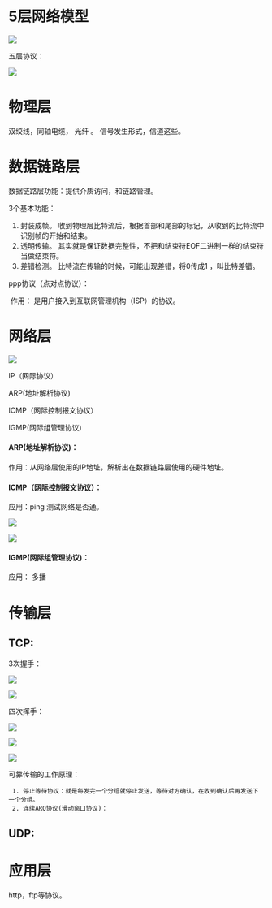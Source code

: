 # 5层网络模型

![](./images/协议.png)

五层协议：

![](./images/5层协议.png)

# 物理层

双绞线，同轴电缆， 光纤 。 信号发生形式，信道这些。 

# 数据链路层

数据链路层功能：提供介质访问，和链路管理。

3个基本功能： 

1. 封装成帧。  收到物理层比特流后，根据首部和尾部的标记，从收到的比特流中识别帧的开始和结束。
2. 透明传输。  其实就是保证数据完整性，不把和结束符EOF二进制一样的结束符当做结束符。
3. 差错检测。 比特流在传输的时候，可能出现差错，将0传成1 ，叫比特差错。

ppp协议（点对点协议）：

​    作用： 是用户接入到互联网管理机构（ISP）的协议。

# 网络层

![](./images/ip.png)

IP（网际协议） 

ARP(地址解析协议)

ICMP（网际控制报文协议）

IGMP(网际组管理协议)

#### ARP(地址解析协议)：

作用：从网络层使用的IP地址，解析出在数据链路层使用的硬件地址。

#### ICMP（网际控制报文协议）：

应用：ping 测试网络是否通。

![](./images/ICMP报文格式.png)

![](./images/ICMP常用报文类型.png)

#### IGMP(网际组管理协议)：

应用： 多播

# 传输层

## TCP:

3次握手：

![](./images/tcp3次握手.png)

![](./images/3次握手图示.png)

四次挥手：

![](./images/四次挥手1.png)

![](./images/四次挥手2.png)

![](./images/四次挥手图示.png)

可靠传输的工作原理：

     1. 停止等待协议：就是每发完一个分组就停止发送，等待对方确认，在收到确认后再发送下一个分组。
     2. 连续ARQ协议(滑动窗口协议)：

## UDP:

# 应用层

http，ftp等协议。 